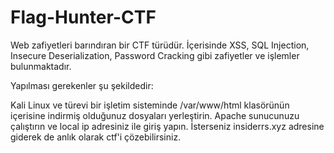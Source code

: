 # Flag-Hunter-CTF
Web zafiyetleri barındıran bir CTF türüdür. İçerisinde XSS, SQL Injection, Insecure Deserialization, Password Cracking gibi zafiyetler ve işlemler bulunmaktadır.

Yapılması gerekenler şu şekildedir:

Kali Linux ve türevi bir işletim sisteminde /var/www/html klasörünün içerisine indirmiş olduğunuz dosyaları yerleştirin.
Apache sunucunuzu çalıştırın ve local ip adresiniz ile giriş yapın. İsterseniz insiderrs.xyz adresine giderek de anlık olarak ctf'i çözebilirsiniz.


